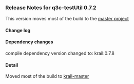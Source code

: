 ### Release Notes for q3c-testUtil 0.7.2

This version moves most of the build to the [master project](https://github.com/davidsowerby/krail-master)

#### Change log



#### Dependency changes

   compile dependency version changed to: krail:0.7.8

#### Detail

Moved most of the build to [krail-master](https://github.com/davidsowerby/krail-master)

